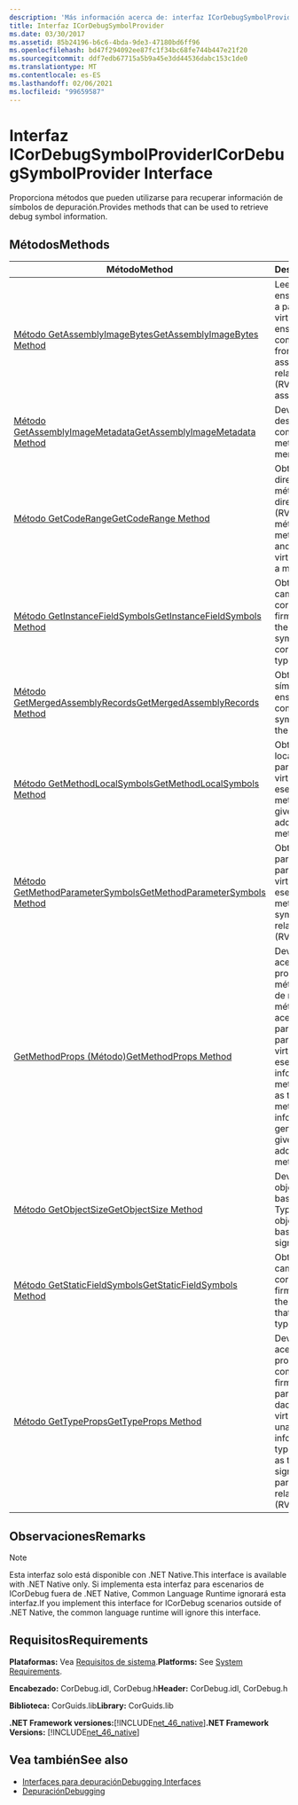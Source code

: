 ```yaml
---
description: 'Más información acerca de: interfaz ICorDebugSymbolProvider'
title: Interfaz ICorDebugSymbolProvider
ms.date: 03/30/2017
ms.assetid: 85b24196-b6c6-4bda-9de3-47180bd6ff96
ms.openlocfilehash: bd47f294092ee87fc1f34bc68fe744b447e21f20
ms.sourcegitcommit: ddf7edb67715a5b9a45e3dd44536dabc153c1de0
ms.translationtype: MT
ms.contentlocale: es-ES
ms.lasthandoff: 02/06/2021
ms.locfileid: "99659587"
---
```

# <a name="icordebugsymbolprovider-interface"></a><span data-ttu-id="649ef-103">Interfaz ICorDebugSymbolProvider</span><span class="sxs-lookup"><span data-stu-id="649ef-103">ICorDebugSymbolProvider Interface</span></span>

<span data-ttu-id="649ef-104">Proporciona métodos que pueden utilizarse para recuperar información de símbolos de depuración.</span><span class="sxs-lookup"><span data-stu-id="649ef-104">Provides methods that can be used to retrieve debug symbol information.</span></span>  
  
## <a name="methods"></a><span data-ttu-id="649ef-105">Métodos</span><span class="sxs-lookup"><span data-stu-id="649ef-105">Methods</span></span>  
  
|<span data-ttu-id="649ef-106">Método</span><span class="sxs-lookup"><span data-stu-id="649ef-106">Method</span></span>|<span data-ttu-id="649ef-107">Descripción</span><span class="sxs-lookup"><span data-stu-id="649ef-107">Description</span></span>|  
|------------|-----------------|  
|[<span data-ttu-id="649ef-108">Método GetAssemblyImageBytes</span><span class="sxs-lookup"><span data-stu-id="649ef-108">GetAssemblyImageBytes Method</span></span>](icordebugsymbolprovider-getassemblyimagebytes-method.md)|<span data-ttu-id="649ef-109">Lee datos de un ensamblado combinado a partir de una dirección virtual relativa (RVA) del ensamblado combinado.</span><span class="sxs-lookup"><span data-stu-id="649ef-109">Reads data from a merged assembly given a relative virtual address (RVA) in the merged assembly.</span></span>|  
|[<span data-ttu-id="649ef-110">Método GetAssemblyImageMetadata</span><span class="sxs-lookup"><span data-stu-id="649ef-110">GetAssemblyImageMetadata Method</span></span>](icordebugsymbolprovider-getassemblyimagemetadata-method.md)|<span data-ttu-id="649ef-111">Devuelve los metadatos desde un ensamblado combinado.</span><span class="sxs-lookup"><span data-stu-id="649ef-111">Returns the metadata from a merged assembly.</span></span>|  
|[<span data-ttu-id="649ef-112">Método GetCodeRange</span><span class="sxs-lookup"><span data-stu-id="649ef-112">GetCodeRange Method</span></span>](icordebugsymbolprovider-getcoderange-method.md)|<span data-ttu-id="649ef-113">Obtiene el tamaño y la dirección de inicio del método a partir de una dirección virtual relativa (RVA) en un método.</span><span class="sxs-lookup"><span data-stu-id="649ef-113">Gets the method start address and size given a relative virtual address (RVA) in a method.</span></span>|  
|[<span data-ttu-id="649ef-114">Método GetInstanceFieldSymbols</span><span class="sxs-lookup"><span data-stu-id="649ef-114">GetInstanceFieldSymbols Method</span></span>](icordebugsymbolprovider-getinstancefieldsymbols-method.md)|<span data-ttu-id="649ef-115">Obtiene los símbolos de campo de instancia que corresponden a una firma Typespec.</span><span class="sxs-lookup"><span data-stu-id="649ef-115">Gets the instance field symbols that correspond to a typespec signature.</span></span>|  
|[<span data-ttu-id="649ef-116">Método GetMergedAssemblyRecords</span><span class="sxs-lookup"><span data-stu-id="649ef-116">GetMergedAssemblyRecords Method</span></span>](icordebugsymbolprovider-getmergedassemblyrecords-method.md)|<span data-ttu-id="649ef-117">Obtiene los registros de símbolos para todos los ensamblados combinados.</span><span class="sxs-lookup"><span data-stu-id="649ef-117">Gets the symbol records for all the merged assemblies.</span></span>|  
|[<span data-ttu-id="649ef-118">Método GetMethodLocalSymbols</span><span class="sxs-lookup"><span data-stu-id="649ef-118">GetMethodLocalSymbols Method</span></span>](icordebugsymbolprovider-getmethodlocalsymbols-method.md)|<span data-ttu-id="649ef-119">Obtiene los símbolos locales del método a partir de la dirección virtual relativa (RVA) de ese método.</span><span class="sxs-lookup"><span data-stu-id="649ef-119">Gets a method's local symbols given the relative virtual address (RVA) of that method.</span></span>|  
|[<span data-ttu-id="649ef-120">Método GetMethodParameterSymbols</span><span class="sxs-lookup"><span data-stu-id="649ef-120">GetMethodParameterSymbols Method</span></span>](icordebugsymbolprovider-getmethodparametersymbols-method.md)|<span data-ttu-id="649ef-121">Obtiene los símbolos de parámetro del método a partir de la dirección virtual relativa (RVA) de ese método.</span><span class="sxs-lookup"><span data-stu-id="649ef-121">Gets a method's parameter symbols given the relative virtual address (RVA) of that method.</span></span>|  
|[<span data-ttu-id="649ef-122">GetMethodProps (Método)</span><span class="sxs-lookup"><span data-stu-id="649ef-122">GetMethodProps Method</span></span>](icordebugsymbolprovider-getmethodprops-method.md)|<span data-ttu-id="649ef-123">Devuelve información acerca de las propiedades del método, como el token de metadatos del método e información acerca de sus parámetros genéricos, a partir de una dirección virtual relativa (RVA) en ese método.</span><span class="sxs-lookup"><span data-stu-id="649ef-123">Returns information about method properties, such as the method's metadata token and information about its generic parameters, given a relative virtual address (RVA) in that method.</span></span>|  
|[<span data-ttu-id="649ef-124">Método GetObjectSize</span><span class="sxs-lookup"><span data-stu-id="649ef-124">GetObjectSize Method</span></span>](icordebugsymbolprovider-getobjectsize-method.md)|<span data-ttu-id="649ef-125">Devuelve el tamaño del objeto para un objeto basado en su firma Typespec.</span><span class="sxs-lookup"><span data-stu-id="649ef-125">Returns the object size for an object based on its typespec signature.</span></span>|  
|[<span data-ttu-id="649ef-126">Método GetStaticFieldSymbols</span><span class="sxs-lookup"><span data-stu-id="649ef-126">GetStaticFieldSymbols Method</span></span>](icordebugsymbolprovider-getstaticfieldsymbols-method.md)|<span data-ttu-id="649ef-127">Obtiene los símbolos de campo estáticos que corresponden a una firma Typespec.</span><span class="sxs-lookup"><span data-stu-id="649ef-127">Gets the static field symbols that correspond to a typespec signature.</span></span>|  
|[<span data-ttu-id="649ef-128">Método GetTypeProps</span><span class="sxs-lookup"><span data-stu-id="649ef-128">GetTypeProps Method</span></span>](icordebugsymbolprovider-gettypeprops-method.md)|<span data-ttu-id="649ef-129">Devuelve información acerca de las propiedades de un tipo, como el número de firmas de sus parámetros genéricos, dada una dirección virtual relativa (RVA) en una tabla virtual.</span><span class="sxs-lookup"><span data-stu-id="649ef-129">Returns information about a type's properties, such as the number of signature of its generic parameters, given a relative virtual address (RVA) in a vtable.</span></span>|  
  
## <a name="remarks"></a><span data-ttu-id="649ef-130">Observaciones</span><span class="sxs-lookup"><span data-stu-id="649ef-130">Remarks</span></span>  
  
> [!NOTE]
> <span data-ttu-id="649ef-131">Esta interfaz solo está disponible con .NET Native.</span><span class="sxs-lookup"><span data-stu-id="649ef-131">This interface is available with .NET Native only.</span></span> <span data-ttu-id="649ef-132">Si implementa esta interfaz para escenarios de ICorDebug fuera de .NET Native, Common Language Runtime ignorará esta interfaz.</span><span class="sxs-lookup"><span data-stu-id="649ef-132">If you implement this interface for ICorDebug scenarios outside of .NET Native, the common language runtime will ignore this interface.</span></span>  
  
## <a name="requirements"></a><span data-ttu-id="649ef-133">Requisitos</span><span class="sxs-lookup"><span data-stu-id="649ef-133">Requirements</span></span>  

 <span data-ttu-id="649ef-134">**Plataformas:** Vea [Requisitos de sistema](../../get-started/system-requirements.md).</span><span class="sxs-lookup"><span data-stu-id="649ef-134">**Platforms:** See [System Requirements](../../get-started/system-requirements.md).</span></span>  
  
 <span data-ttu-id="649ef-135">**Encabezado:** CorDebug.idl, CorDebug.h</span><span class="sxs-lookup"><span data-stu-id="649ef-135">**Header:** CorDebug.idl, CorDebug.h</span></span>  
  
 <span data-ttu-id="649ef-136">**Biblioteca:** CorGuids.lib</span><span class="sxs-lookup"><span data-stu-id="649ef-136">**Library:** CorGuids.lib</span></span>  
  
 <span data-ttu-id="649ef-137">**.NET Framework versiones:**[!INCLUDE[net_46_native](../../../../includes/net-46-native-md.md)]</span><span class="sxs-lookup"><span data-stu-id="649ef-137">**.NET Framework Versions:** [!INCLUDE[net_46_native](../../../../includes/net-46-native-md.md)]</span></span>  
  
## <a name="see-also"></a><span data-ttu-id="649ef-138">Vea también</span><span class="sxs-lookup"><span data-stu-id="649ef-138">See also</span></span>

- [<span data-ttu-id="649ef-139">Interfaces para depuración</span><span class="sxs-lookup"><span data-stu-id="649ef-139">Debugging Interfaces</span></span>](debugging-interfaces.md)
- [<span data-ttu-id="649ef-140">Depuración</span><span class="sxs-lookup"><span data-stu-id="649ef-140">Debugging</span></span>](index.md)

